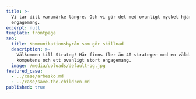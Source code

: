 ```yaml
---
title: >-
  Vi tar ditt varumärke längre. Och vi gör det med ovanligt mycket hjärta och
  engagemang.
excerpt: null
template: frontpage
seo:
  title: Kommunikationsbyrån som gör skillnad
  description: >-
    Välkommen till Strateg! Här finns fler än 40 strateger med en väldig massa 
    kompetens och ett ovanligt stort engagemang.
  image: /media/uploads/default-og.jpg
featured_case:
  - ../case/arbesko.md
  - ../case/save-the-children.md
published: true
---
```

